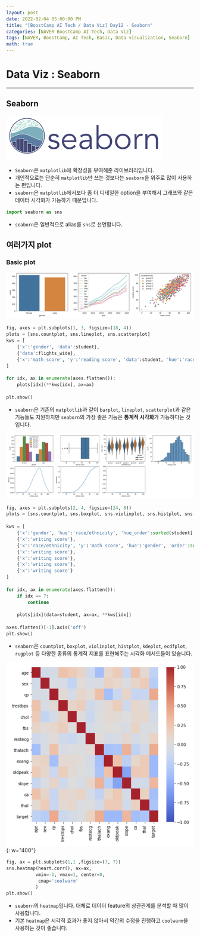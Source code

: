 ```yaml
---
layout: post
date: 2022-02-04 05:00:00 PM
title: "[BoostCamp AI Tech / Data Viz] Day12 - Seaborn"
categories: [NAVER BoostCamp AI Tech, Data Viz]
tags: [NAVER, BoostCamp, AI Tech, Basic, Data visualization, Seaborn]
math: true
---
```

# Data Viz : Seaborn

---

## Seaborn

![](/image/boostcamp/viz/seaborn.png)

- `Seaborn`은 `matplotlib`에 확장성을 부여해준 라이브러리입니다.
- 개인적으로는 단순히 `matplotlib`만 쓰는 것보다는 `seaborn`을 위주로 많이 사용하는 편입니다.
- `seaborn`은 `matplotlib`에서보다 좀 더 디테일한 option을 부여해서 그래프와 같은 데이터 시각화가 가능하기 때문입니다.

```python
import seaborn as sns
```

- `seaborn`은 일반적으로 alias를 `sns`로 선언합니다.

## 여러가지 plot

### Basic plot

![](/image/boostcamp/viz/basic_plot.png)

```python
fig, axes = plt.subplots(1, 3, figsize=(18, 4))
plots = [sns.countplot, sns.lineplot, sns.scatterplot]
kws = [
    {'x':'gender', 'data':student},
    {'data':flights_wide},
    {'x':'math score', 'y':'reading score', 'data':student, 'hue':'race/ethnicity',}
]

for idx, ax in enumerate(axes.flatten()):
    plots[idx](**kws[idx], ax=ax)
    
plt.show()
```

- `seaborn`은 기존의 `matplotlib`과 같이 `barplot`, `lineplot`, `scatterplot`과 같은 기능들도 지원하지만 `seaborn`의 가장 좋은 기능은 **통계적 시각화**가 가능하다는 것입니다.

![](/image/boostcamp/viz/seaborn2.png)

```python
fig, axes = plt.subplots(2, 4, figsize=(24, 8))
plots = [sns.countplot, sns.boxplot, sns.violinplot, sns.histplot, sns.kdeplot, sns.ecdfplot, sns.rugplot]

kws = [
    {'x':'gender', 'hue':'race/ethnicity', 'hue_order':sorted(student['race/ethnicity'].unique()) },
    {'x':'writing score'},
    {'x':'race/ethnicity', 'y':'math score', 'hue':'gender', 'order':sorted(student['race/ethnicity'].unique())},
    {'x':'writing score'},
    {'x':'writing score'},
    {'x':'writing score'},
    {'x':'writing score'}
]

for idx, ax in enumerate(axes.flatten()):
    if idx == 7:
        continue
    
    plots[idx](data=student, ax=ax, **kws[idx])

axes.flatten()[-1].axis('off')
plt.show()
```

- `seaborn`은 `countplot`, `boxplot`, `violinplot`, `histplot`, `kdeplot`, `ecdfplot`, `rugplot` 등 다양한 종류의 통계적 지표를 표현해주는 시각화 메서드들이 있습니다.

![](/image/boostcamp/viz/heatmap.png){: w="400"}

```python
fig, ax = plt.subplots(1,1 ,figsize=(7, 7))
sns.heatmap(heart.corr(), ax=ax,
           vmin=-1, vmax=1, center=0,
            cmap='coolwarm'
           )
plt.show()
```

- `seaborn`의 `heatmap`입니다. 대체로 데이터 feature의 상관관계를 분석할 때 많이 사용합니다.
- 기본 `heatmap`은 시각적 효과가 좋지 않아서 약간의 수정을 진행하고 `coolwarm`을 사용하는 것이 좋습니다.
